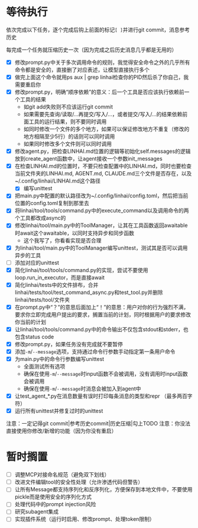 # 等待执行

依次完成以下任务，逐个完成后钩上前面的标记`[ ]`并进行git commit，消息参考历史

每完成一个任务就压缩历史一次（因为完成之后历史消息几乎都是无用的）

- [x] 修改prompt.py中关于多次调用命令的规则，我觉得安全命令之外的几乎所有命令都是安全的，直接删了对应表述，让模型直接执行多个
- [x] 做完上面这个命令就用ps aux | grep linhai检查你的PID然后杀了你自己，我需要重启你
- [x] 修改prompt.py，明确“顺序依赖”的意义：后一个工具是否应该执行依赖前一个工具的结果
    - 如git add失败则不应该运行git commit
    - 如果需要先查询/读取/...再提交/写入/...，或者提交/写入/...的结果依赖前面工具的运行结果，则不要同时调用
    - 如同时修改一个文件的多个地方，如果可以保证修改地方不重复（修改的地方相隔至少5行）的话则可以同时调用
    - 如果同时修改多个文件则可以同时调用
- [x] 修改agent.py，把检查LINHAI.md位置的逻辑等初始化self.messages的逻辑放到create_agent函数中，让agent接收一个参数init_messages
- [x] 在检查LINHAI.md的位置时，不要只检查配置中的LINHAI.md，同时也要检查当前文件夹的LINHAI.md, AGENT.md, CLAUDE.md三个文件是否存在，以及~/.config/linhai/LINHAI.md这个路径
    - [x] 编写unittest
- [x] 把main.py中配置的默认路径改为~/.config/linhai/config.toml，然后把当前位置的config.toml复制到那里去
- [x] 将linhai/tool/tools/command.py中的execute_command以及调用命令的两个工具都改成async的
- [x] 修改linhai/tool/main.py中的ToolManager，让其在工具函数返回awaitable时await这个awaitable，以同时支持异步和同步函数
    - 这个我写了，你看看实现是否合理
- [x] 为linhai/tool/main.py中的ToolManager编写unittest，测试其是否可以调用异步的工具
- [ ] 添加对应的unittest
- [x] 简化linhai/tool/tools/command.py的实现，尝试不要使用loop.run_in_executor，而是直接await
- [x] 简化linhai/tests中的文件排布，合并linhai/tests/tool/test_command_async.py和test_tool.py并删除linhai/tests/tool/文件夹
- [x] 在prompt.py中“？”的意思后面加上“！”的意思：用户对你的行为强烈不满，要求你立即完成用户提出的要求，搁置当前的计划，同时根据用户的要求修改你当前的计划
- [x] 让linhai/tool/tools/command.py中的命令输出不仅包含stdout和stderr，也包含status code
- [x] 修改prompt.py，如果任务没有完成就不要暂停
- [x] 添加`-m`/`--message`选项，支持通过命令行参数手动指定第一条用户命令
- [x] 为main.py中的命令行参数编写unittest
    - 全面测试所有选项
    - 确保在使用`-m`/`--message`时input函数不会被调用，没有调用时input函数会被调用
    - 确保在使用`-m`/`--message`时消息会被加入到agent中
- [x] 让test_agent_*.py在消息数量有误时打印每条消息的类型和repr （最多两百字符）
- [x] 运行所有unittest并修复过时的unittest

注意：一定记得git commit|参考历史commit|历史压缩|勾上TODO
注意：你没法直接使用你修改/新增的功能（因为你没有重启）

# 暂时搁置

- [ ] 调整MCP对接命名规范（避免双下划线）
- [ ] 改进文件编辑tool的安全性处理（允许渗透代码但警告）
- [ ] 让所有Message都支持序列化和反序列化，方便保存到本地文件中，不要使用pickle而是使用安全的序列化方式
- [ ] 处理代码中的prompt injection风险
- [ ] 研究subagent集成
- [ ] 实现插件系统（运行时启用、修改prompt、处理token限制）
